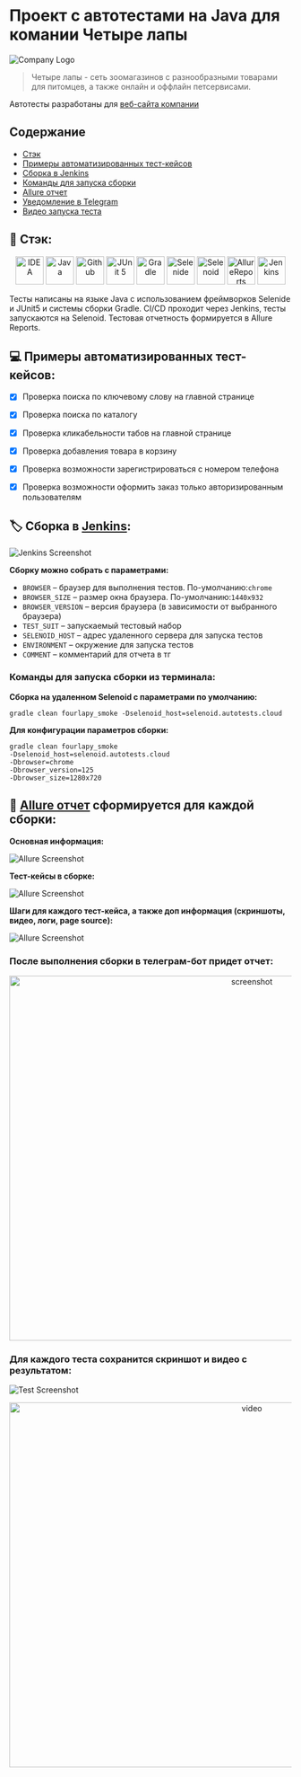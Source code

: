 # Проект с автотестами на Java для комании Четыре лапы
![Company Logo](src/test/resources/logos/4lapyLogo.png)

>Четыре лапы - сеть зоомагазинов с разнообразными товарами для питомцев, а также онлайн и оффлайн петсервисами. 
 
Автотесты разработаны для [веб-сайта компании](https://4lapy.ru/) 

## Содержание

- [Стэк](https://github.com/Mariia-Valisheva/4lapy-auto-tests?tab=readme-ov-file#%D1%81%D1%82%D1%8D%D0%BA)
- [Примеры автоматизированных тест-кейсов](https://github.com/Mariia-Valisheva/4lapy-auto-tests?tab=readme-ov-file#%D0%BF%D1%80%D0%B8%D0%BC%D0%B5%D1%80%D1%8B-%D0%B0%D0%B2%D1%82%D0%BE%D0%BC%D0%B0%D1%82%D0%B8%D0%B7%D0%B8%D1%80%D0%BE%D0%B2%D0%B0%D0%BD%D0%BD%D1%8B%D1%85-%D1%82%D0%B5%D1%81%D1%82-%D0%BA%D0%B5%D0%B9%D1%81%D0%BE%D0%B2)
- [Сборка в Jenkins](https://github.com/Mariia-Valisheva/4lapy-auto-tests?tab=readme-ov-file#%D1%81%D0%B1%D0%BE%D1%80%D0%BA%D0%B0-%D0%B2-jenkins)
- [Команды для запуска сборки](https://github.com/Mariia-Valisheva/4lapy-auto-tests?tab=readme-ov-file#%D0%BA%D0%BE%D0%BC%D0%B0%D0%BD%D0%B4%D1%8B-%D0%B4%D0%BB%D1%8F-%D0%B7%D0%B0%D0%BF%D1%83%D1%81%D0%BA%D0%B0-%D1%81%D0%B1%D0%BE%D1%80%D0%BA%D0%B8-%D0%B8%D0%B7-%D1%82%D0%B5%D1%80%D0%BC%D0%B8%D0%BD%D0%B0%D0%BB%D0%B0)
- [Allure отчет](https://github.com/Mariia-Valisheva/4lapy-auto-tests?tab=readme-ov-file#allure-%D0%BE%D1%82%D1%87%D0%B5%D1%82-%D1%81%D1%84%D0%BE%D1%80%D0%BC%D0%B8%D1%80%D1%83%D0%B5%D1%82%D1%81%D1%8F-%D0%B4%D0%BB%D1%8F-%D0%BA%D0%B0%D0%B6%D0%B4%D0%BE%D0%B9-%D1%81%D0%B1%D0%BE%D1%80%D0%BA%D0%B8)
- [Уведомление в Telegram ](https://github.com/Mariia-Valisheva/4lapy-auto-tests?tab=readme-ov-file#%D0%BF%D0%BE%D1%81%D0%BB%D0%B5-%D0%B2%D1%8B%D0%BF%D0%BE%D0%BB%D0%BD%D0%B5%D0%BD%D0%B8%D1%8F-%D1%81%D0%B1%D0%BE%D1%80%D0%BA%D0%B8-%D0%B2-%D1%82%D0%B5%D0%BB%D0%B5%D0%B3%D1%80%D0%B0%D0%BC-%D0%B1%D0%BE%D1%82-%D0%BF%D1%80%D0%B8%D0%B4%D0%B5%D1%82-%D0%BE%D1%82%D1%87%D0%B5%D1%82)
- [Видео запуска теста](https://github.com/Mariia-Valisheva/4lapy-auto-tests?tab=readme-ov-file#%D0%B4%D0%BB%D1%8F-%D0%BA%D0%B0%D0%B6%D0%B4%D0%BE%D0%B3%D0%BE-%D1%82%D0%B5%D1%81%D1%82%D0%B0-%D1%81%D0%BE%D1%85%D1%80%D0%B0%D0%BD%D0%B8%D1%82%D1%81%D1%8F-%D1%81%D0%BA%D1%80%D0%B8%D0%BD%D1%88%D0%BE%D1%82-%D0%B8-%D0%B2%D0%B8%D0%B4%D0%B5%D0%BE-%D1%81-%D1%80%D0%B5%D0%B7%D1%83%D0%BB%D1%8C%D1%82%D0%B0%D1%82%D0%BE%D0%BC)


## :floppy_disk: Стэк:

<p align="center">  
<a href="https://www.jetbrains.com/idea/"><img src="src/test/resources/logos/IntelliJIDEAIcon.svg" width="50" height="50"  alt="IDEA"/></a>  
<a href="https://www.java.com/"><img src="src/test/resources/logos/javaLogo.png" width="50" height="50"  alt="Java"/></a>  
<a href="https://github.com/"><img src="src/test/resources/logos/githubLogo.png" width="50" height="50"  alt="Github"/></a>  
<a href="https://junit.org/junit5/"><img src="src/test/resources/logos/junit5Logo.png" width="50" height="50"  alt="JUnit 5"/></a>  
<a href="https://gradle.org/"><img src="src/test/resources/logos/Gradle.svg" width="50" height="50"  alt="Gradle"/></a>  
<a href="https://selenide.org/"><img src="src/test/resources/logos/selenideLogo.png" width="50" height="50"  alt="Selenide"/></a>  
<a href="https://aerokube.com/selenoid/"><img src="src/test/resources/logos/selenoidLogo.png" width="50" height="50"  alt="Selenoid"/></a>
<a href="https://allurereport.org/"><img src="src/test/resources/logos/allurerepLogo.png" width="50" height="50"  alt="AllureReports"/></a>
<a href="https://www.jenkins.io/"><img src="src/test/resources/logos/jenkins.svg" width="50" height="50"  alt="Jenkins"/></a>  
</p>

Тесты написаны на языке Java с использованием фреймворков Selenide и JUnit5 и системы сборки Gradle. 
CI/CD проходит через Jenkins, тесты запускаются на Selenoid. Тестовая отчетность формируется в Allure Reports.


##  :computer: Примеры автоматизированных тест-кейсов:
- [x] Проверка поиска по ключевому слову на главной странице

- [x] Проверка поиска по каталогу

- [x] Проверка кликабельности табов на главной странице 

- [x] Проверка добавления товара в корзину

- [x] Проверка возможности зарегистрироваться с номером телефона

- [x] Проверка возможности оформить заказ только авторизированным пользователям

## :label: Сборка в [Jenkins](https://jenkins.autotests.cloud/job/four-lapy-tests/):

![Jenkins Screenshot](src/test/resources/jenkinsscreen.png)

**Сборку можно собрать с параметрами:** 

* <code>BROWSER</code> – браузер для выполнения тестов. По-умолчанию:<code>chrome</code>
* <code>BROWSER_SIZE</code> – размер окна браузера. По-умолчанию:<code>1440x932</code>
* <code>BROWSER_VERSION</code> – версия браузера (в зависимости от выбранного браузера)
* <code>TEST_SUIT</code> – запускаемый тестовый набор
* <code>SELENOID_HOST</code> – адрес удаленного сервера для запуска тестов
* <code>ENVIRONMENT</code> – окружение для запуска тестов
* <code>COMMENT</code> – комментарий для отчета в тг

### Команды для запуска сборки из терминала: 

**Сборка на удаленном Selenoid с параметрами по умолчанию:**
```
gradle clean fourlapy_smoke -Dselenoid_host=selenoid.autotests.cloud
```

**Для конфигурации параметров сборки:**
```
gradle clean fourlapy_smoke 
-Dselenoid_host=selenoid.autotests.cloud 
-Dbrowser=chrome 
-Dbrowser_version=125 
-Dbrowser_size=1280x720
```

## :page_facing_up: [Allure отчет](https://jenkins.autotests.cloud/job/four-lapy-tests/3/allure/) сформируется для каждой сборки:

**Основная информация:**

![Allure Screenshot](src/test/resources/allure1.png)

**Тест-кейсы в сборке:**

![Allure Screenshot](src/test/resources/allure2.png)

**Шаги для каждого тест-кейса, а также доп информация (скриншоты, видео, логи, page source):**

![Allure Screenshot](src/test/resources/allure3.png)

### После выполнения сборки в телеграм-бот придет отчет:

<p align="center">
<img title="Tg Report" src="src/test/resources/tg.png" width="850" height="650"  alt="screenshot">   
</p>

### Для каждого теста сохранится скриншот и видео с результатом:

![Test Screenshot](src/test/resources/testscreen.png)

<p align="center">
<img title="Selenoid Video" src="src/test/resources/testvideo.gif" width="850" height="650"  alt="video">   
</p>


